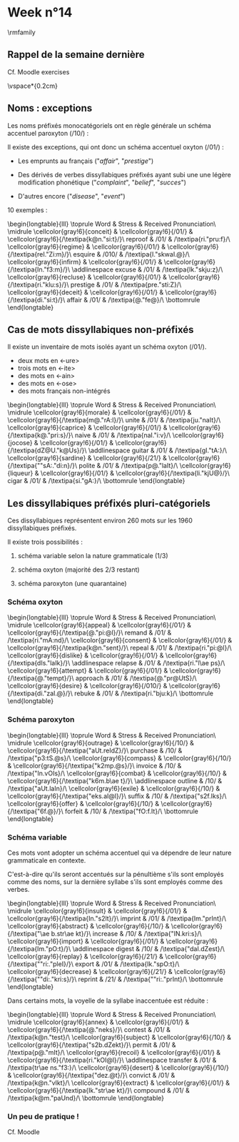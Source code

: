 # Week n°14




\rmfamily

## Rappel de la semaine dernière

Cf. Moodle exercises

\vspace*{0.2cm}

## Noms : exceptions

Les noms préfixés monocatégoriels ont en règle générale un schéma accentuel paroxyton (/10/) :

Il existe des exceptions, qui ont donc un schéma accentuel oxyton (/01/) :

* Les emprunts au français ("*affair*", "*prestige*")

* Des dérivés de verbes dissyllabiques préfixés ayant subi une une légère modification phonétique ("*complaint*", "*belief*", "*succes*")

* D'autres encore ("*disease*", "*event*")

10 exemples :


\begin{longtable}{lll}
\toprule
Word & Stress & Received Pronunciation\\
\midrule
\cellcolor{gray!6}{conceit} & \cellcolor{gray!6}{/01/} & \cellcolor{gray!6}{/\textipa{k@n."si:t}/}\\
reproof & /01/ & /\textipa{ri."pru:f}/\\
\cellcolor{gray!6}{regime} & \cellcolor{gray!6}{/01/} & \cellcolor{gray!6}{/\textipa{reI."Zi:m}/}\\
esquire & /010/ & /\textipa{I."skwaI.@}/\\
\cellcolor{gray!6}{infirm} & \cellcolor{gray!6}{/01/} & \cellcolor{gray!6}{/\textipa{In."f3:m}/}\\
\addlinespace
excuse & /01/ & /\textipa{Ik."skju:z}/\\
\cellcolor{gray!6}{recluse} & \cellcolor{gray!6}{/01/} & \cellcolor{gray!6}{/\textipa{ri."klu:s}/}\\
prestige & /01/ & /\textipa{pre."sti:Z}/\\
\cellcolor{gray!6}{deceit} & \cellcolor{gray!6}{/01/} & \cellcolor{gray!6}{/\textipa{di."si:t}/}\\
affair & /01/ & /\textipa{@."fe@}/\\
\bottomrule
\end{longtable}

##  Cas de mots dissyllabiques non-préfixés

Il existe un inventaire de mots isolés ayant un schéma oxyton (/01/).

* deux mots en <-ure>
* trois mots en <-ite>
* des mots en <-ain>
* des mots en <-ose>
* des mots français non-intégrés



\begin{longtable}{lll}
\toprule
Word & Stress & Received Pronunciation\\
\midrule
\cellcolor{gray!6}{morale} & \cellcolor{gray!6}{/01/} & \cellcolor{gray!6}{/\textipa{m@."rA:l}/}\\
unite & /01/ & /\textipa{ju."naIt}/\\
\cellcolor{gray!6}{caprice} & \cellcolor{gray!6}{/01/} & \cellcolor{gray!6}{/\textipa{k@."pri:s}/}\\
naive & /01/ & /\textipa{naI."i:v}/\\
\cellcolor{gray!6}{jocose} & \cellcolor{gray!6}{/01/} & \cellcolor{gray!6}{/\textipa{dZ@U."k@Us}/}\\
\addlinespace
guitar & /01/ & /\textipa{gI."tA:}/\\
\cellcolor{gray!6}{sardine} & \cellcolor{gray!6}{/21/} & \cellcolor{gray!6}{/\textipa{""sA:."di:n}/}\\
polite & /01/ & /\textipa{p@."laIt}/\\
\cellcolor{gray!6}{liqueur} & \cellcolor{gray!6}{/01/} & \cellcolor{gray!6}{/\textipa{li."kjU@}/}\\
cigar & /01/ & /\textipa{si."gA:}/\\
\bottomrule
\end{longtable}


## Les dissyllabiques préfixés pluri-catégoriels

Ces dissyllabiques représentent environ 260 mots sur les 1960 dissyllabiques préfixés.

Il existe trois possibilités :

1. schéma variable selon la nature grammaticale (1/3)

1. schéma oxyton (majorité des 2/3 restant)

1. schéma paroxyton (une quarantaine)

### Schéma oxyton


\begin{longtable}{lll}
\toprule
Word & Stress & Received Pronunciation\\
\midrule
\cellcolor{gray!6}{appeal} & \cellcolor{gray!6}{/01/} & \cellcolor{gray!6}{/\textipa{@."pi:@l}/}\\
remand & /01/ & /\textipa{ri."mA:nd}/\\
\cellcolor{gray!6}{consent} & \cellcolor{gray!6}{/01/} & \cellcolor{gray!6}{/\textipa{k@n."sent}/}\\
repeal & /01/ & /\textipa{ri."pi:@l}/\\
\cellcolor{gray!6}{dislike} & \cellcolor{gray!6}{/01/} & \cellcolor{gray!6}{/\textipa{dIs."laIk}/}\\
\addlinespace
relapse & /01/ & /\textipa{ri."l\ae ps}/\\
\cellcolor{gray!6}{attempt} & \cellcolor{gray!6}{/01/} & \cellcolor{gray!6}{/\textipa{@."tempt}/}\\
approach & /01/ & /\textipa{@."pr@UtS}/\\
\cellcolor{gray!6}{desire} & \cellcolor{gray!6}{/010/} & \cellcolor{gray!6}{/\textipa{di."zaI.@}/}\\
rebuke & /01/ & /\textipa{ri."bju:k}/\\
\bottomrule
\end{longtable}

### Schéma paroxyton


\begin{longtable}{lll}
\toprule
Word & Stress & Received Pronunciation\\
\midrule
\cellcolor{gray!6}{outrage} & \cellcolor{gray!6}{/10/} & \cellcolor{gray!6}{/\textipa{"aUt.reIdZ}/}\\
purchase & /10/ & /\textipa{"p3:tS.@s}/\\
\cellcolor{gray!6}{compass} & \cellcolor{gray!6}{/10/} & \cellcolor{gray!6}{/\textipa{"k2mp.@s}/}\\
invoice & /10/ & /\textipa{"In.vOIs}/\\
\cellcolor{gray!6}{combat} & \cellcolor{gray!6}{/10/} & \cellcolor{gray!6}{/\textipa{"k6m.b\ae t}/}\\
\addlinespace
outline & /10/ & /\textipa{"aUt.laIn}/\\
\cellcolor{gray!6}{exile} & \cellcolor{gray!6}{/10/} & \cellcolor{gray!6}{/\textipa{"eks.aI@l}/}\\
suffix & /10/ & /\textipa{"s2f.Iks}/\\
\cellcolor{gray!6}{offer} & \cellcolor{gray!6}{/10/} & \cellcolor{gray!6}{/\textipa{"6f.@}/}\\
forfeit & /10/ & /\textipa{"fO:f.It}/\\
\bottomrule
\end{longtable}

### Schéma variable

Ces mots vont adopter un schéma accentuel qui va dépendre de leur nature grammaticale en contexte.

C'est-à-dire qu'ils seront accentués sur la pénultième s'ils sont employés comme des noms, sur la dernière syllabe s'ils sont employés comme des verbes. 



\begin{longtable}{lll}
\toprule
Word & Stress & Received Pronunciation\\
\midrule
\cellcolor{gray!6}{insult} & \cellcolor{gray!6}{/01/} & \cellcolor{gray!6}{/\textipa{In."s2lt}/}\\
imprint & /01/ & /\textipa{Im."prInt}/\\
\cellcolor{gray!6}{abstract} & \cellcolor{gray!6}{/10/} & \cellcolor{gray!6}{/\textipa{"\ae b.str\ae kt}/}\\
increase & /10/ & /\textipa{"IN.kri:s}/\\
\cellcolor{gray!6}{import} & \cellcolor{gray!6}{/01/} & \cellcolor{gray!6}{/\textipa{Im."pO:t}/}\\
\addlinespace
digest & /10/ & /\textipa{"daI.dZest}/\\
\cellcolor{gray!6}{replay} & \cellcolor{gray!6}{/21/} & \cellcolor{gray!6}{/\textipa{""ri:."pleI}/}\\
export & /01/ & /\textipa{Ik."spO:t}/\\
\cellcolor{gray!6}{decrease} & \cellcolor{gray!6}{/21/} & \cellcolor{gray!6}{/\textipa{""di:."kri:s}/}\\
reprint & /21/ & /\textipa{""ri:."prInt}/\\
\bottomrule
\end{longtable}

Dans certains mots, la voyelle de la syllabe inaccentuée est réduite :


\begin{longtable}{lll}
\toprule
Word & Stress & Received Pronunciation\\
\midrule
\cellcolor{gray!6}{annex} & \cellcolor{gray!6}{/01/} & \cellcolor{gray!6}{/\textipa{@."neks}/}\\
contest & /01/ & /\textipa{k@n."test}/\\
\cellcolor{gray!6}{subject} & \cellcolor{gray!6}{/10/} & \cellcolor{gray!6}{/\textipa{"s2b.dZekt}/}\\
permit & /01/ & /\textipa{p@."mIt}/\\
\cellcolor{gray!6}{recoil} & \cellcolor{gray!6}{/01/} & \cellcolor{gray!6}{/\textipa{ri."kOI@l}/}\\
\addlinespace
transfer & /01/ & /\textipa{tr\ae ns."f3:}/\\
\cellcolor{gray!6}{desert} & \cellcolor{gray!6}{/10/} & \cellcolor{gray!6}{/\textipa{"dez.@t}/}\\
convict & /01/ & /\textipa{k@n."vIkt}/\\
\cellcolor{gray!6}{extract} & \cellcolor{gray!6}{/01/} & \cellcolor{gray!6}{/\textipa{Ik."str\ae kt}/}\\
compound & /01/ & /\textipa{k@m."paUnd}/\\
\bottomrule
\end{longtable}

### Un peu de pratique !

Cf. Moodle

